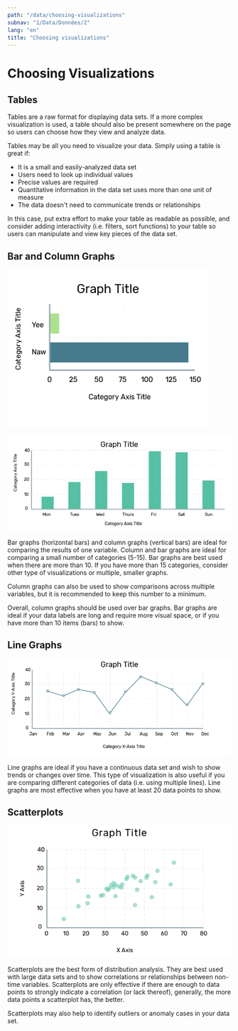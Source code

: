 ```yaml
---
path: "/data/choosing-visualizations"
subnav: "1/Data/Données/2"
lang: "en"
title: "Choosing visualizations"
---
```



# Choosing Visualizations

## Tables

<strippedtable></strippedtable>

Tables are a raw format for displaying data sets. If a more complex visualization is used, a table should also be present somewhere on the page so users can choose how they view and analyze data.

Tables may be all you need to visualize your data. Simply using a table is great if:

*  It is a small and easily-analyzed data set
*  Users need to look up individual values
*  Precise values are required
*  Quantitative information in the data set uses more than one unit of measure
*  The data doesn't need to communicate trends or relationships

In this case, put extra effort to make your table as readable as possible, and consider adding interactivity \(i.e. filters, sort functions\) to your table so users can manipulate and view key pieces of the data set.

## Bar and Column Graphs

![Bar Graph](../../../img\examples\bar_graph.png)

![Column Graph](../../../img\examples\column_graph.png)

Bar graphs \(horizontal bars\) and column graphs \(vertical bars\) are ideal for comparing the results of one variable. Column and bar graphs are ideal for comparing a small number of categories \(5-15\). Bar graphs are best used when there are more than 10. If you have more than 15 categories, consider other type of visualizations or multiple, smaller graphs.

Column graphs can also be used to show comparisons across multiple variables, but it is recommended to keep this number to a minimum.

Overall, column graphs should be used over bar graphs. Bar graphs are ideal if your data labels are long and require more visual space, or if you have more than 10 items \(bars\) to show.

## Line Graphs

![Line Graph](../../../img\examples\line_graph.png)

Line graphs are ideal if you have a continuous data set and wish to show trends or changes over time. This type of visualization is also useful if you are comparing different categories of data \(i.e. using multiple lines\). Line graphs are most effective when you have at least 20 data points to show.

## Scatterplots

![Scatterplot](../../../img\examples\scatterplot.png)

Scatterplots are the best form of distribution analysis. They are best used with large data sets and to show correlations or relationships between non-time variables. Scatterplots are only effective if there are enough to data points to strongly indicate a correlation \(or lack thereof\), generally, the more data points a scatterplot has, the better.

Scatterplots may also help to identify outliers or anomaly cases in your data set.

